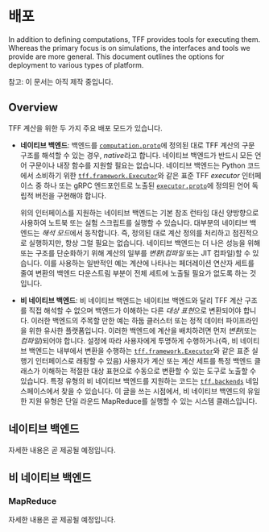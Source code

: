 # 배포

In addition to defining computations, TFF provides tools for executing them. Whereas the primary focus is on simulations, the interfaces and tools we provide are more general. This document outlines the options for deployment to various types of platform.

참고: 이 문서는 아직 제작 중입니다.

## Overview

TFF 계산을 위한 두 가지 주요 배포 모드가 있습니다.

- **네이티브 백엔드**: 백엔드를 [`computation.proto`](https://github.com/tensorflow/federated/blob/master/tensorflow_federated/proto/v0/computation.proto)에 정의된 대로 TFF 계산의 구문 구조를 해석할 수 있는 경우, *native*라고 합니다. 네이티브 백엔드가 반드시 모든 언어 구문이나 내장 함수를 지원할 필요는 없습니다. 네이티브 백엔드는 Python 코드에서 소비하기 위한 [`tff.framework.Executor`](https://www.tensorflow.org/federated/api_docs/python/tff/framework/Executor)와 같은 표준 TFF *executor* 인터페이스 중 하나 또는 gRPC 엔드포인트로 노출된 [`executor.proto`](https://github.com/tensorflow/federated/blob/master/tensorflow_federated/proto/v0/executor.proto)에 정의된 언어 독립적 버전을 구현해야 합니다.

    위의 인터페이스를 지원하는 네이티브 백엔드는 기본 참조 런타임 대신 양방향으로 사용하여 노트북 또는 실험 스크립트를 실행할 수 있습니다. 대부분의 네이티브 백엔드는 *해석 모드*에서 동작합니다. 즉, 정의된 대로 계산 정의를 처리하고 점진적으로 실행하지만, 항상 그럴 필요는 없습니다. 네이티브 백엔드는 더 나은 성능을 위해 또는 구조를 단순화하기 위해 계산의 일부를 *변환*(*컴파일* 또는 JIT 컴파일)할 수 있습니다. 이를 사용하는 일반적인 예는 계산에 나타나는 페더레이션 연산자 세트를 줄여 변환의 백엔드 다운스트림 부분이 전체 세트에 노출될 필요가 없도록 하는 것입니다.

- **비 네이티브 백엔드**: 비 네이티브 백엔드는 네이티브 백엔드와 달리 TFF 계산 구조를 직접 해석할 수 없으며 백엔드가 이해하는 다른 *대상 표현*으로 변환되어야 합니다. 이러한 백엔드의 주목할 만한 예는 하둡 클러스터 또는 정적 데이터 파이프라인을 위한 유사한 플랫폼입니다. 이러한 백엔드에 계산을 배치하려면 먼저 *변환*(또는 *컴파일*)되어야 합니다. 설정에 따라 사용자에게 투명하게 수행하거나(즉, 비 네이티브 백엔드는 내부에서 변환을 수행하는 [`tff.framework.Executor`](https://www.tensorflow.org/federated/api_docs/python/tff/framework/Executor)와 같은 표준 실행기 인터페이스로 래핑할 수 있음) 사용자가 계산 또는 계산 세트를 특정 백엔드 클래스가 이해하는 적절한 대상 표현으로 수동으로 변환할 수 있는 도구로 노출할 수 있습니다. 특정 유형의 비 네이티브 백엔드를 지원하는 코드는 [`tff.backends`](https://www.tensorflow.org/federated/api_docs/python/tff/backends) 네임스페이스에서 찾을 수 있습니다. 이 글을 쓰는 시점에서, 비 네이티브 백엔드의 유일한 지원 유형은 단일 라운드 MapReduce를 실행할 수 있는 시스템 클래스입니다.

## 네이티브 백엔드

자세한 내용은 곧 제공될 예정입니다.

## 비 네이티브 백엔드

### MapReduce

자세한 내용은 곧 제공될 예정입니다.
